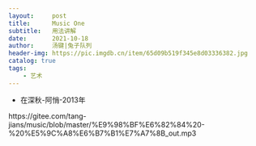 ```yaml
---
layout:     post
title:      Music One
subtitle:   用法讲解
date:       2021-10-18
author:     汤键|兔子队列
header-img: https://pic.imgdb.cn/item/65d09b519f345e8d03336382.jpg
catalog: true
tags:
    - 艺术
---
```


- 在深秋-阿悄-2013年
<p>https://gitee.com/tang-jians/music/blob/master/%E9%98%BF%E6%82%84%20-%20%E5%9C%A8%E6%B7%B1%E7%A7%8B_out.mp3</p>